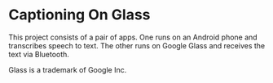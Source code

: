 Captioning On Glass
===


This project consists of a pair of apps. One runs on an Android phone and transcribes speech to text. The other runs on Google Glass and receives the text via Bluetooth.


Glass is a trademark of Google Inc.
